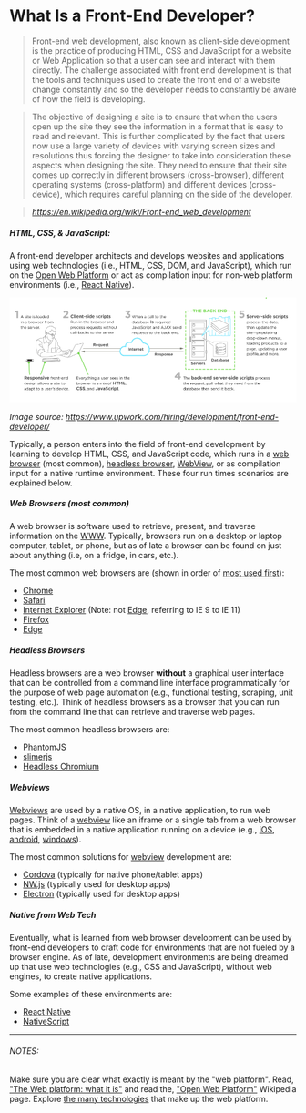 # What Is a Front-End Developer?

> Front-end web development, also known as client-side development is the practice of producing HTML, CSS and JavaScript for a website or Web Application so that a user can see and interact with them directly. The challenge associated with front end development is that the tools and techniques used to create the front end of a website change constantly and so the developer needs to constantly be aware of how the field is developing.

> The objective of designing a site is to ensure that when the users open up the site they see the information in a format that is easy to read and relevant. This is further complicated by the fact that users now use a large variety of devices with varying screen sizes and resolutions thus forcing the designer to take into consideration these aspects when designing the site. They need to ensure that their site comes up correctly in different browsers (cross-browser), different operating systems (cross-platform) and different devices (cross-device), which requires careful planning on the side of the developer.

><cite>https://en.wikipedia.org/wiki/Front-end_web_development</cite>

##### HTML, CSS, & JavaScript:

A front-end developer architects and develops websites and applications using web technologies (i.e., HTML, CSS, DOM, and JavaScript), which run on the [Open Web Platform](https://en.wikipedia.org/wiki/Open_Web_Platform) or act as compilation input for non-web platform environments (i.e., [React Native](https://facebook.github.io/react-native/)).

![](images/what-is-front-end-dev.png "https://www.upwork.com/hiring/development/front-end-developer/")

<cite>Image source: <a href="https://www.upwork.com/hiring/development/front-end-developer/">https://www.upwork.com/hiring/development/front-end-developer/</a></cite>

Typically, a person enters into the field of front-end development by learning to develop HTML, CSS, and JavaScript code, which runs in a [web browser](https://en.wikipedia.org/wiki/Web_browser) (most common), [headless browser](https://en.wikipedia.org/wiki/Headless_browser), [WebView](http://developer.telerik.com/featured/what-is-a-webview/), or as compilation input for a native runtime environment. These four run times scenarios are explained below.

##### Web Browsers (most common)

A web browser is software used to retrieve, present, and traverse information on the [WWW](https://en.wikipedia.org/wiki/World_Wide_Web). Typically, browsers run on a desktop or laptop computer, tablet, or phone, but as of late a browser can be found on just about anything (i.e, on a fridge, in cars, etc.). 

The most common web browsers are (shown in order of [most used first](https://en.wikipedia.org/wiki/Usage_share_of_web_browsers#Summary_tables)):

* [Chrome](http://www.google.com/chrome/)
* [Safari](http://www.apple.com/safari/)
* [Internet Explorer](https://en.wikipedia.org/wiki/Internet_Explorer) (Note: not [Edge](http://dev.modern.ie/), referring to IE 9 to IE 11)
* [Firefox](https://www.mozilla.org/firefox/)
* [Edge](https://www.microsoft.com/en-us/windows/microsoft-edge)

##### Headless Browsers

Headless browsers are a web browser **without** a graphical user interface that can be controlled from a command line interface programmatically for the purpose of web page automation (e.g., functional testing, scraping, unit testing, etc.). Think of headless browsers as a browser that you can run from the command line that can retrieve and traverse web pages.

The most common headless browsers are:

* [PhantomJS](http://phantomjs.org/)
* [slimerjs](http://slimerjs.org/)
* [Headless Chromium](https://chromium.googlesource.com/chromium/src/+/lkgr/headless/README.md)

##### Webviews

[Webviews](http://developer.telerik.com/featured/what-is-a-webview/) are used by a native OS, in a native application, to run web pages. Think of a [webview](http://developer.telerik.com/featured/what-is-a-webview/) like an iframe or a single tab from a web browser that is embedded in a native application running on a device (e.g., [iOS](https://developer.apple.com/library/ios/documentation/UIKit/Reference/UIWebView_Class/), [android](http://developer.android.com/reference/android/webkit/WebView.html), [windows](https://msdn.microsoft.com/library/windows/apps/windows.ui.xaml.controls.webview.aspx)).

The most common solutions for [webview](http://developer.telerik.com/featured/what-is-a-webview/) development are:

* [Cordova](https://cordova.apache.org/) (typically for native phone/tablet apps)
* [NW.js](https://github.com/nwjs/nw.js) (typically used for desktop apps)
* [Electron](http://electron.atom.io/) (typically used for desktop apps)

##### Native from Web Tech

Eventually, what is learned from web browser development can be used by front-end developers to craft code for environments that are not fueled by a browser engine. As of late, development environments are being dreamed up that use web technologies (e.g., CSS and JavaScript), without web engines, to create native applications.

Some examples of these environments are: 

* [React Native](https://facebook.github.io/react-native/)
* [NativeScript](https://www.nativescript.org/)

* * *

###### NOTES:

Make sure you are clear what exactly is meant by the "web platform". Read, ["The Web platform: what it is"](http://tess.oconnor.cx/2009/05/what-the-web-platform-is) and read the, ["Open Web Platform"](https://en.wikipedia.org/wiki/Open_Web_Platform) Wikipedia page. Explore [the many technologies](https://platform.html5.org/) that make up the web platform.
